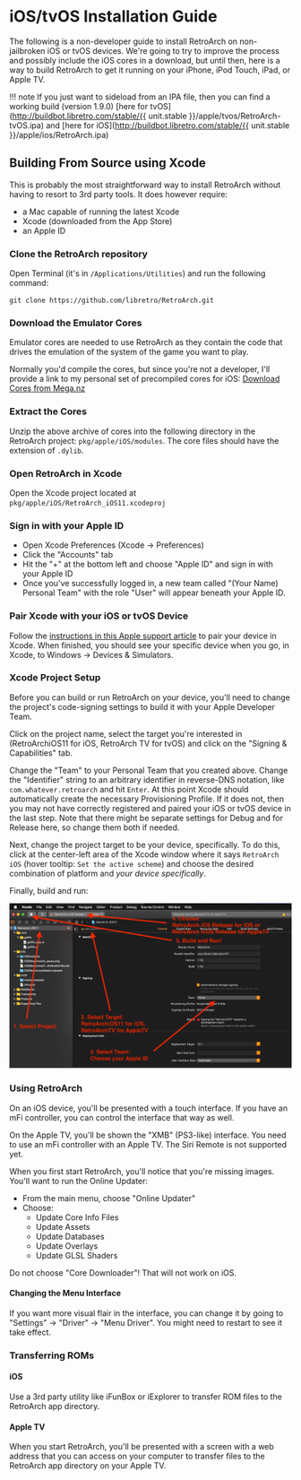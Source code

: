 # iOS/tvOS Installation Guide

The following is a non-developer guide to install RetroArch on non-jailbroken iOS or tvOS devices. We're going to try to improve the process and possibly include the iOS cores in a download, but until then, here is a way to build RetroArch to get it running on your iPhone, iPod Touch, iPad, or Apple TV.

!!! note
    If you just want to sideload from an IPA file, then you can find a working build (version 1.9.0) [here for tvOS](http://buildbot.libretro.com/stable/{{ unit.stable }}/apple/tvos/RetroArch-tvOS.ipa) and [here for iOS](http://buildbot.libretro.com/stable/{{ unit.stable }}/apple/ios/RetroArch.ipa)

## Building From Source using Xcode

This is probably the most straightforward way to install RetroArch without having to resort to 3rd party tools. It does however require:

- a Mac capable of running the latest Xcode
- Xcode (downloaded from the App Store)
- an Apple ID

### Clone the RetroArch repository

Open Terminal (it's in `/Applications/Utilities`) and run the following command:

```shell
git clone https://github.com/libretro/RetroArch.git
```

### Download the Emulator Cores

Emulator cores are needed to use RetroArch as they contain the code that drives the emulation of the system of the game you want to play.

Normally you'd compile the cores, but since you're not a developer, I'll provide a link to my personal set of precompiled cores for iOS: [Download Cores from Mega.nz](https://mega.nz/#!ScRDECzC!f8Gow0Zww5kbkl4XPlCJ2lK0sFqcZ1rWSL5QYLvO0O4)

### Extract the Cores

Unzip the above archive of cores into the following directory in the RetroArch project: `pkg/apple/iOS/modules`. The core files should have the extension of `.dylib`.

### Open RetroArch in Xcode

Open the Xcode project located at `pkg/apple/iOS/RetroArch_iOS11.xcodeproj`

### Sign in with your Apple ID

- Open Xcode Preferences (Xcode -> Preferences)
- Click the "Accounts" tab
- Hit the "+" at the bottom left and choose "Apple ID" and sign in with your Apple ID
- Once you’ve successfully logged in, a new team called "(Your Name) Personal Team" with the role "User" will appear beneath your Apple ID.

### Pair Xcode with your iOS or tvOS Device

Follow the [instructions in this Apple support article](https://support.apple.com/en-gb/HT208088) to pair your device in Xcode. When finished, you should see your specific device when you go, in Xcode, to Windows -> Devices & Simulators.

### Xcode Project Setup

Before you can build or run RetroArch on your device, you'll need to change the project's code-signing settings to build it with your Apple Developer Team.

Click on the project name, select the target you're interested in (RetroArchiOS11 for iOS, RetroArch TV for tvOS) and click on the "Signing & Capabilities" tab.

Change the "Team" to your Personal Team that you created above. Change the "Identifier" string to an arbitrary identifier in reverse-DNS notation, like `com.whatever.retroarch` and hit `Enter`. At this point Xcode should automatically create the necessary Provisioning Profile. If it does not, then you may not have correctly registered and paired your iOS or tvOS device in the last step. Note that there might be separate settings for Debug and for Release here, so change them both if needed.

Next, change the project target to be your device, specifically. To do this, click at the center-left area of the Xcode window where it says `RetroArch iOS` (hover tooltip: `Set the active scheme`) and choose the desired combination of platform and _your device specifically_.

Finally, build and run:

![Xcode Steps](../image/guides/ios-install-pic-1.png)

### Using RetroArch

On an iOS device, you'll be presented with a touch interface. If you have an mFi controller, you can control the interface that way as well.

On the Apple TV, you'll be shown the "XMB" (PS3-like) interface. You need to use an mFi controller with an Apple TV. The Siri Remote is not supported yet.

When you first start RetroArch, you'll notice that you're missing images. You'll want to run the Online Updater:

- From the main menu, choose "Online Updater"
- Choose:
  - Update Core Info Files
  - Update Assets
  - Update Databases
  - Update Overlays
  - Update GLSL Shaders

Do not choose "Core Downloader"! That will not work on iOS.

#### Changing the Menu Interface

If you want more visual flair in the interface, you can change it by going to "Settings" -> "Driver" -> "Menu Driver". You might need to restart to see it take effect.

### Transferring ROMs

#### iOS

Use a 3rd party utility like iFunBox or iExplorer to transfer ROM files to the RetroArch app directory.

#### Apple TV

When you start RetroArch, you'll be presented with a screen with a web address that you can access on your computer to transfer files to the RetroArch app directory on your Apple TV.
